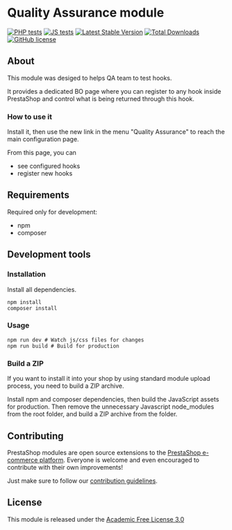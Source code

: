 # Quality Assurance module

[![PHP tests](https://github.com/matks/ps_qualityassurance/actions/workflows/php.yml/badge.svg)](https://github.com/matks/ps_qualityassurance/actions/workflows/php.yml)
[![JS tests](https://github.com/matks/ps_qualityassurance/actions/workflows/js.yml/badge.svg)](https://github.com/matks/ps_qualityassurance/actions/workflows/js.yml)
[![Latest Stable Version](https://poser.pugx.org/PrestaShop/ps_qualityassurance/v)](//packagist.org/packages/PrestaShop/ps_qualityassurance)
[![Total Downloads](https://poser.pugx.org/PrestaShop/ps_qualityassurance/downloads)](//packagist.org/packages/PrestaShop/ps_qualityassurance)
[![GitHub license](https://img.shields.io/github/license/PrestaShop/ps_qualityassurance)](https://github.com/PrestaShop/ps_qualityassurance/LICENSE.md)

## About

This module was desiged to helps QA team to test hooks.

It provides a dedicated BO page where you can register to any hook inside PrestaShop and control what is being returned through this hook.

### How to use it

Install it, then use the new link in the menu "Quality Assurance" to reach the main configuration page.

From this page, you can
- see configured hooks
- register new hooks

## Requirements

Required only for development:

- npm
- composer

## Development tools

### Installation

Install all dependencies.
```
npm install
composer install
```

### Usage

```
npm run dev # Watch js/css files for changes
npm run build # Build for production
```

### Build a ZIP

If you want to install it into your shop by using standard module upload process, you need to build a ZIP archive.

Install npm and composer dependencies, then build the JavaScript assets for production. Then remove the unnecessary Javascript node_modules from the root folder, and build a ZIP archive from the folder.

## Contributing

PrestaShop modules are open source extensions to the [PrestaShop e-commerce platform][prestashop]. Everyone is welcome and even encouraged to contribute with their own improvements!

Just make sure to follow our [contribution guidelines][contribution-guidelines].

## License

This module is released under the [Academic Free License 3.0][AFL-3.0] 

[prestashop]: https://www.prestashop.com/
[contribution-guidelines]: https://devdocs.prestashop.com/1.7/contribute/contribution-guidelines/project-modules/
[AFL-3.0]: https://opensource.org/licenses/AFL-3.0
